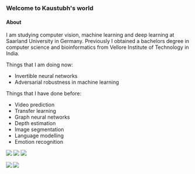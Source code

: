 ### Welcome to Kaustubh's world

#### About
I am studying computer vision, machine learning and deep learning at Saarland University in Germany.
Previously I obtained a bachelors degree in computer science and bioinformatics from Vellore Institute of Technology in India.

Things that I am doing now:
- Invertible neural networks
- Adversarial robustness in machine learning

Things that I have done before:  
- Video prediction
- Transfer learning
- Graph neural networks
- Depth estimation
- Image segmentation
- Language modelling
- Emotion recognition

<!--
**coscubes/coscubes** is a ✨ _special_ ✨ repository because its `README.md` (this file) appears on your GitHub profile.

Here are some ideas to get you started:

- 🔭 I’m currently working on 
- 🌱 I’m currently learning ...
- 👯 I’m looking to collaborate on ...
- 🤔 I’m looking for help with ...
- 💬 Ask me about ...
- 📫 How to reach me: ...
- 😄 Pronouns: He/Him
- ⚡ Fun fact: ...
-->
[![](https://img.shields.io/badge/🌐website-gray?&style=for-the-badge)](https://coscubes.github.io/)
[![](https://img.shields.io/badge/linkedin-%230077B5.svg?&style=for-the-badge&logo=linkedin&logoColor=white)](https://www.linkedin.com/in/coscubes/)
[![](https://img.shields.io/badge/googlescholar-%234285F4.svg?&style=for-the-badge&logo=google-scholar&logoColor=white)](https://scholar.google.com/citations?user=6ElPOFAAAAAJ&hl=en)

<img align="left" src="https://github-readme-stats.vercel.app/api?username=coscubes&count_private=true&show_icons=false&theme=default" />

<img align="left" src="https://github-readme-stats.vercel.app/api/top-langs/?username=coscubes&theme=default&show_icons=true" />
